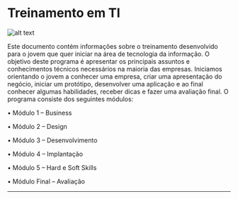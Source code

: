 # Treinamento em TI

![alt text](https://raw.githubusercontent.com/leoym/aprendizado/master/treinamento-ti.png
 "Logo LYM") 
 
Este documento contém informações sobre o treinamento desenvolvido para o jovem que quer iniciar na área de tecnologia da informação. O objetivo deste programa é apresentar os principais assuntos e conhecimentos técnicos necessários na maioria das empresas. Iniciamos orientando o jovem a conhecer uma empresa, criar uma apresentação do negócio, iniciar um protótipo, desenvolver uma aplicação e ao final conhecer algumas habilidades, receber dicas e fazer uma avaliação final. O programa consiste dos seguintes módulos:

  •	Módulo 1 – Business
  
  •	Módulo 2 – Design
  
  •	Módulo 3 – Desenvolvimento
  
  •	Módulo 4 – Implantação
  
  •	Módulo 5 – Hard e Soft Skills
  
  •	Módulo Final – Avaliação

---
